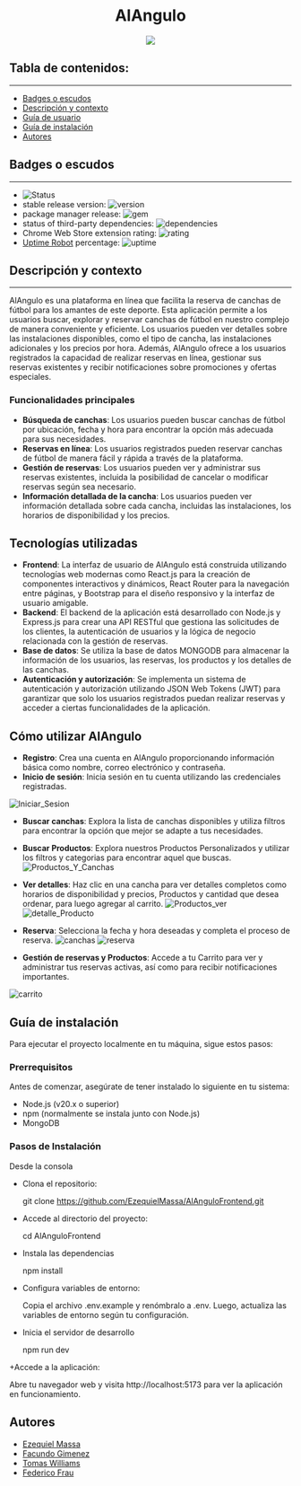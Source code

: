 
<h1 align="center"> AlAngulo</h1>
<p align="center"><img src="https://i.imgur.com/oIhevKp.png"/></p> 

## Tabla de contenidos:
---

- [Badges o escudos](#badges-o-escudos)
- [Descripción y contexto](#descripción-y-contexto)
- [Guía de usuario](#guía-de-usuario)
- [Guía de instalación](#guía-de-instalación)
- [Autores](#autores)


## Badges o escudos
---

- ![Status](https://img.shields.io/badge/STATUS-TERMINADO-blue)
- stable release version: ![version](https://img.shields.io/badge/version-1.2.3-blue)
- package manager release: ![gem](https://img.shields.io/badge/gem-2.2.0-blue)
- status of third-party dependencies: ![dependencies](https://img.shields.io/badge/dependencies-out%20of%20date-orange)
- Chrome Web Store extension rating: ![rating](https://img.shields.io/badge/rating-★★★★☆-brightgreen)
- [Uptime Robot](https://uptimerobot.com) percentage: ![uptime](https://img.shields.io/badge/uptime-100%25-brightgreen)


## Descripción y contexto
---
AlAngulo es una plataforma en línea que facilita la reserva de canchas de fútbol para los amantes de este deporte. Esta aplicación permite a los usuarios buscar, explorar y reservar canchas de fútbol en nuestro complejo de manera conveniente y eficiente. Los usuarios pueden ver detalles sobre las instalaciones disponibles, como el tipo de cancha,  las instalaciones adicionales y los precios por hora. Además, AlAngulo ofrece a los usuarios registrados la capacidad de realizar reservas en línea, gestionar sus reservas existentes y recibir notificaciones sobre promociones y ofertas especiales.

### Funcionalidades principales

+ **Búsqueda de canchas**: Los usuarios pueden buscar canchas de fútbol por ubicación, fecha y hora para encontrar la opción más adecuada para sus necesidades.
+ **Reservas en línea**: Los usuarios registrados pueden reservar canchas de fútbol de manera fácil y rápida a través de la plataforma.
+ **Gestión de reservas**: Los usuarios pueden ver y administrar sus reservas existentes, incluida la posibilidad de cancelar o modificar reservas según sea necesario.
+ **Información detallada de la cancha**: Los usuarios pueden ver información detallada sobre cada cancha, incluidas las instalaciones, los horarios de disponibilidad y los precios.

## Tecnologías utilizadas

+ **Frontend**: La interfaz de usuario de AlAngulo está construida utilizando tecnologías web modernas como React.js para la creación de componentes interactivos y dinámicos, React Router para la navegación entre páginas, y Bootstrap para el diseño responsivo y la interfaz de usuario amigable.
+ **Backend**: El backend de la aplicación está desarrollado con Node.js y Express.js para crear una API RESTful que gestiona las solicitudes de los clientes, la autenticación de usuarios y la lógica de negocio relacionada con la gestión de reservas.
+ **Base de datos**: Se utiliza la base de datos MONGODB para almacenar la información de los usuarios, las reservas, los productos y los detalles de las canchas.
+ **Autenticación y autorización**: Se implementa un sistema de autenticación y autorización utilizando JSON Web Tokens (JWT) para garantizar que solo los usuarios registrados puedan realizar reservas y acceder a ciertas funcionalidades de la aplicación.

## Cómo utilizar AlAngulo

+ **Registro**: Crea una cuenta en AlAngulo proporcionando información básica como nombre, correo electrónico y contraseña.
+ **Inicio de sesión**: Inicia sesión en tu cuenta utilizando las credenciales registradas.
 
![Iniciar_Sesion](https://github.com/EzequielMassa/AlAnguloFrontend/assets/124631401/27bd95ff-588b-45dd-9bf6-67929a44fb0c)
+ **Buscar canchas**: Explora la lista de canchas disponibles y utiliza filtros para encontrar la opción que mejor se adapte a tus necesidades.
+ **Buscar Productos**: Explora nuestros Productos Personalizados y utilizar los filtros y categorias para encontrar aquel que buscas.
![Productos_Y_Canchas](https://github.com/EzequielMassa/AlAnguloFrontend/assets/124631401/cf58e0ee-97ef-4d81-91a8-18b4cf853494)

+ **Ver detalles**: Haz clic en una cancha para ver detalles completos como horarios de disponibilidad y precios, Productos y cantidad que desea ordenar, para luego agregar al carrito.
![Productos_ver](https://github.com/EzequielMassa/AlAnguloFrontend/assets/124631401/4a52a6de-f818-45d7-87ff-a0c0c3b8d02c)
![detalle_Producto](https://github.com/EzequielMassa/AlAnguloFrontend/assets/124631401/10a7a69b-df3e-481c-aab0-f6f5e6182171)

+ **Reserva**: Selecciona la fecha y hora deseadas y completa el proceso de reserva.
![canchas](https://github.com/EzequielMassa/AlAnguloFrontend/assets/124631401/afdb085d-952f-4a7a-b33c-e93f1f37a6a2)
![reserva](https://github.com/EzequielMassa/AlAnguloFrontend/assets/124631401/b4900c65-0c02-4bd9-b090-672263d91b6d)

+ **Gestión de reservas y Productos**: Accede a tu Carrito para ver y administrar tus reservas activas, así como para recibir notificaciones importantes.

![carrito](https://github.com/EzequielMassa/AlAnguloFrontend/assets/124631401/629b6c34-603b-493c-931d-a7570a8d2b50)

  

 	
## Guía de instalación

Para ejecutar el proyecto localmente en tu máquina, sigue estos pasos:

### Prerrequisitos
Antes de comenzar, asegúrate de tener instalado lo siguiente en tu sistema:

+ Node.js (v20.x o superior)
+ npm (normalmente se instala junto con Node.js)
+ MongoDB

### Pasos de Instalación
Desde la consola 

+ Clona el repositorio:

  git clone https://github.com/EzequielMassa/AlAnguloFrontend.git

+ Accede al directorio del proyecto:

  cd AlAnguloFrontend

+ Instala las dependencias

  npm install

+ Configura variables de entorno:

  Copia el archivo .env.example y renómbralo a .env. Luego, actualiza las variables de entorno según tu configuración.

+ Inicia el servidor de desarrollo

  npm run dev

+Accede a la aplicación:

 Abre tu navegador web y visita http://localhost:5173 para ver la aplicación en funcionamiento.

## Autores

+ [Ezequiel Massa](https://github.com/EzequielMassa)
+ [Facundo Gimenez](https://github.com/facundoit)
+ [Tomas Williams](https://github.com/willytucuman)
+ [Federico Frau](https://github.com/FedericoFrau)


